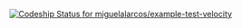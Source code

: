 [ ![Codeship Status for miguelalarcos/example-test-velocity](https://www.codeship.io/projects/a6f88190-e8ed-0131-0b68-62677aa8682e/status)](https://www.codeship.io/projects/26120)
